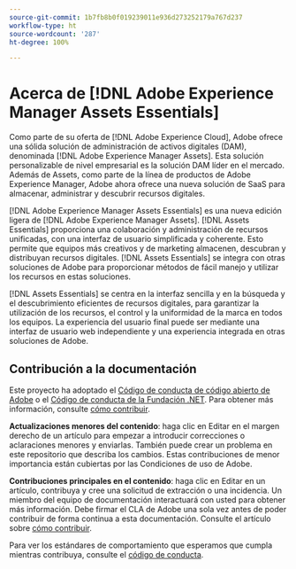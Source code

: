 ```yaml
---
source-git-commit: 1b7fb8b0f019239011e936d273252179a767d237
workflow-type: ht
source-wordcount: '287'
ht-degree: 100%

---
```

# Acerca de [!DNL Adobe Experience Manager Assets Essentials]

Como parte de su oferta de [!DNL Adobe Experience Cloud], Adobe ofrece una sólida solución de administración de activos digitales (DAM), denominada [!DNL Adobe Experience Manager Assets]. Esta solución personalizable de nivel empresarial es la solución DAM líder en el mercado. Además de Assets, como parte de la línea de productos de Adobe Experience Manager, Adobe ahora ofrece una nueva solución de SaaS para almacenar, administrar y descubrir recursos digitales.

[!DNL Adobe Experience Manager Assets Essentials] es una nueva edición ligera de [!DNL Adobe Experience Manager Assets]. [!DNL Assets Essentials] proporciona una colaboración y administración de recursos unificadas, con una interfaz de usuario simplificada y coherente. Esto permite que equipos más creativos y de marketing almacenen, descubran y distribuyan recursos digitales. [!DNL Assets Essentials] se integra con otras soluciones de Adobe para proporcionar métodos de fácil manejo y utilizar los recursos en estas soluciones.

[!DNL Assets Essentials] se centra en la interfaz sencilla y en la búsqueda y el descubrimiento eficientes de recursos digitales, para garantizar la utilización de los recursos, el control y la uniformidad de la marca en todos los equipos. La experiencia del usuario final puede ser mediante una interfaz de usuario web independiente y una experiencia integrada en otras soluciones de Adobe.

## Contribución a la documentación

Este proyecto ha adoptado el [Código de conducta de código abierto de Adobe](code-of-conduct.md) o el [Código de conducta de la Fundación .NET](https://dotnetfoundation.org/code-of-conduct). Para obtener más información, consulte [cómo contribuir](contributing.md).

**Actualizaciones menores del contenido**: haga clic en Editar en el margen derecho de un artículo para empezar a introducir correcciones o aclaraciones menores y enviarlas. También puede crear un problema en este repositorio que describa los cambios. Estas contribuciones de menor importancia están cubiertas por las Condiciones de uso de Adobe.

**Contribuciones principales en el contenido**: haga clic en Editar en un artículo, contribuya y cree una solicitud de extracción o una incidencia. Un miembro del equipo de documentación interactuará con usted para obtener más información. Debe firmar el CLA de Adobe una sola vez antes de poder contribuir de forma continua a esta documentación. Consulte el artículo sobre [cómo contribuir](contributing.md).

Para ver los estándares de comportamiento que esperamos que cumpla mientras contribuya, consulte el [código de conducta](code-of-conduct.md).
